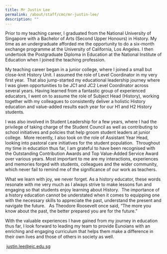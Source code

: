 ```yaml
---
title: Mr Justin Lee
permalink: /about/staff/cmc/mr-justin-lee/
description: ""
---
```


Prior to my teaching career, I graduated from the National University of Singapore with a Bachelor of Arts (Second Upper Honours) in History. My time as an undergraduate afforded me the opportunity to do a six-month exchange programme at the University of California, Los Angeles. I then undertook the Postgraduate Diploma in Education at the National Institute of Education when I joined the teaching profession.

My teaching career began in a junior college, where I joined a small but close-knit History Unit. I assumed the role of Level Coordinator in my very first year.  That also jump-started my educational leadership journey where I was given opportunities to be JC1 and JC2 Level Coordinator across several years. Having learned from a fantastic group of experienced educators, I went on to assume the role of Subject Head (History), working together with my colleagues to consistently deliver a holistic History education and value-added results each year for our H1 and H2 History students.

I was also involved in Student Leadership for a few years, where I had the privilege of taking charge of the Student Council as well as contributing to school initiatives and policies that help groom student leaders at junior college.  More recently, I also took on the role of Assistant Year Head, looking into pastoral care initiatives for the student population.  Throughout my time in education thus far, I am grateful to have been recognised with the Outstanding Contribution Awards and Top Value-Added Service Award over various years. Most important to me are my interactions, experiences and memories forged with students, colleagues and the wider community, which never fail to remind me of the significance of our work as teachers.

What we learn with joy, we never forget. As a history educator, these words resonate with me very much as I always strive to make lessons fun and engaging so that students enjoy learning about History.  The importance of a history education cannot be understated when it comes to equipping one with the necessary skills to appreciate the past, understand the present and navigate the future.   As Theodore Roosevelt once said, “The more you know about the past, the better prepared you are for the future.”

With the valuable experiences I have gained from my journey in education thus far, I look forward to leading my team to provide Eunoians with an enriching and engaging curriculum that helps them make a difference in their own lives and those of others in society as well.

 [justin.lee@ejc.edu.sg](mailto:justin.lee@ejc.edu.sg)